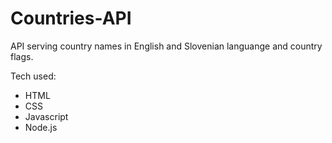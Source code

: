 # Countries-API
API serving country names in English and Slovenian languange and country flags.

Tech used:
 - HTML
 - CSS
 - Javascript
 - Node.js
